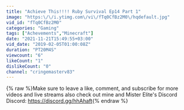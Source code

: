 ```yaml
---
title: "Achieve This!!!! Ruby Survival Ep14 Part 1"
image: "https:\/\/i.ytimg.com\/vi\/fTq0CfBz2M0\/hqdefault.jpg"
vid_id: "fTq0CfBz2M0"
categories: "Gaming"
tags: ["Achevements","Minecraft"]
date: "2021-11-21T15:49:55+03:00"
vid_date: "2019-02-05T01:00:08Z"
duration: "PT20M4S"
viewcount: "6"
likeCount: "1"
dislikeCount: "0"
channel: "cringemasterv83"
---
```

{% raw %}Make sure to leave a like, comment, and subscribe for more videos and live streams also check out mine and Mister Elite's Discord<br />Discord: <a rel="nofollow" target="blank" href="https://discord.gg/hhAhaft">https://discord.gg/hhAhaft</a>{% endraw %}
